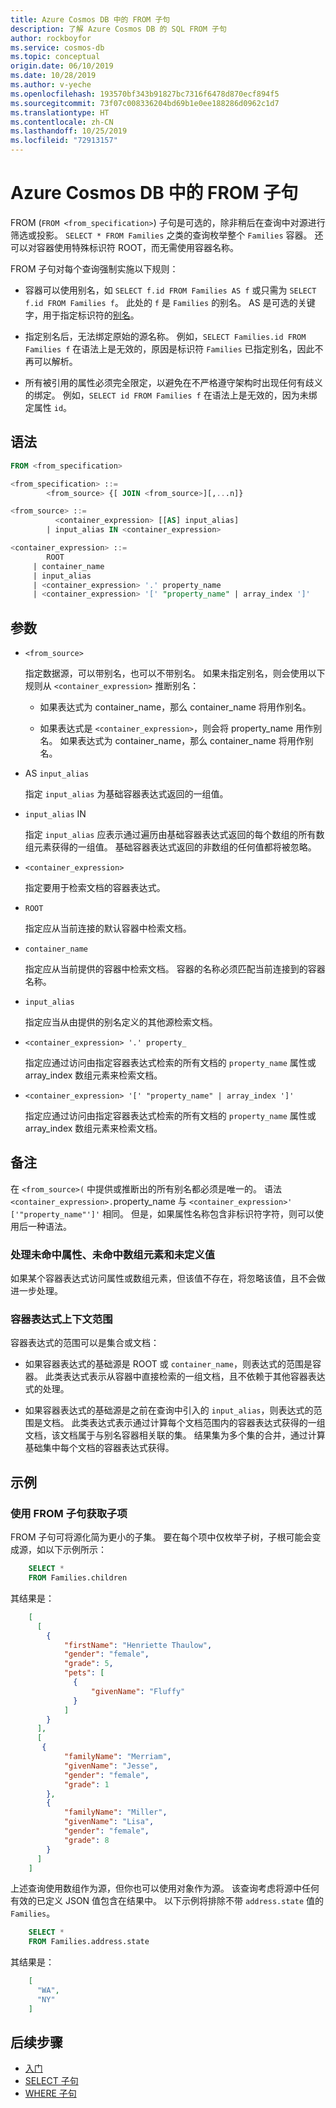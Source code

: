 ```yaml
---
title: Azure Cosmos DB 中的 FROM 子句
description: 了解 Azure Cosmos DB 的 SQL FROM 子句
author: rockboyfor
ms.service: cosmos-db
ms.topic: conceptual
origin.date: 06/10/2019
ms.date: 10/28/2019
ms.author: v-yeche
ms.openlocfilehash: 193570bf343b91827bc7316f6478d870ecf894f5
ms.sourcegitcommit: 73f07c008336204bd69b1e0ee188286d0962c1d7
ms.translationtype: HT
ms.contentlocale: zh-CN
ms.lasthandoff: 10/25/2019
ms.locfileid: "72913157"
---
```

# <a name="from-clause-in-azure-cosmos-db"></a>Azure Cosmos DB 中的 FROM 子句

FROM (`FROM <from_specification>`) 子句是可选的，除非稍后在查询中对源进行筛选或投影。 `SELECT * FROM Families` 之类的查询枚举整个 `Families` 容器。 还可以对容器使用特殊标识符 ROOT，而无需使用容器名称。

FROM 子句对每个查询强制实施以下规则：

* 容器可以使用别名，如 `SELECT f.id FROM Families AS f` 或只需为 `SELECT f.id FROM Families f`。 此处的 `f` 是 `Families` 的别名。 AS 是可选的关键字，用于指定标识符的[别名](sql-query-aliasing.md)。  

* 指定别名后，无法绑定原始的源名称。 例如，`SELECT Families.id FROM Families f` 在语法上是无效的，原因是标识符 `Families` 已指定别名，因此不再可以解析。  

* 所有被引用的属性必须完全限定，以避免在不严格遵守架构时出现任何有歧义的绑定。 例如，`SELECT id FROM Families f` 在语法上是无效的，因为未绑定属性 `id`。

## <a name="syntax"></a>语法

```sql  
FROM <from_specification>  

<from_specification> ::=   
        <from_source> {[ JOIN <from_source>][,...n]}  

<from_source> ::=   
          <container_expression> [[AS] input_alias]  
        | input_alias IN <container_expression>  

<container_expression> ::=   
        ROOT   
     | container_name  
     | input_alias  
     | <container_expression> '.' property_name  
     | <container_expression> '[' "property_name" | array_index ']'  
```  

## <a name="arguments"></a>参数

- `<from_source>`  

    指定数据源，可以带别名，也可以不带别名。 如果未指定别名，则会使用以下规则从 `<container_expression>` 推断别名：  

    -  如果表达式为 container_name，那么 container_name 将用作别名。  

    -  如果表达式是 `<container_expression>`，则会将 property_name 用作别名。 如果表达式为 container_name，那么 container_name 将用作别名。  

- AS `input_alias`  

    指定 `input_alias` 为基础容器表达式返回的一组值。  

- `input_alias` IN  

    指定 `input_alias` 应表示通过遍历由基础容器表达式返回的每个数组的所有数组元素获得的一组值。 基础容器表达式返回的非数组的任何值都将被忽略。  

- `<container_expression>`  

    指定要用于检索文档的容器表达式。  

- `ROOT`  

    指定应从当前连接的默认容器中检索文档。  

- `container_name`  

    指定应从当前提供的容器中检索文档。 容器的名称必须匹配当前连接到的容器名称。  

- `input_alias`  

    指定应当从由提供的别名定义的其他源检索文档。  

- `<container_expression> '.' property_`  

    指定应通过访问由指定容器表达式检索的所有文档的 `property_name` 属性或 array_index 数组元素来检索文档。  

- `<container_expression> '[' "property_name" | array_index ']'`  

    指定应通过访问由指定容器表达式检索的所有文档的 `property_name` 属性或 array_index 数组元素来检索文档。  

## <a name="remarks"></a>备注

在 `<from_source>(` 中提供或推断出的所有别名都必须是唯一的。 语法 `<container_expression>.`property_name 与 `<container_expression>' ['"property_name"']'` 相同。 但是，如果属性名称包含非标识符字符，则可以使用后一种语法。  

### <a name="handling-missing-properties-missing-array-elements-and-undefined-values"></a>处理未命中属性、未命中数组元素和未定义值

如果某个容器表达式访问属性或数组元素，但该值不存在，将忽略该值，且不会做进一步处理。  

### <a name="container-expression-context-scoping"></a>容器表达式上下文范围  

容器表达式的范围可以是集合或文档：  

- 如果容器表达式的基础源是 ROOT 或 `container_name`，则表达式的范围是容器。 此类表达式表示从容器中直接检索的一组文档，且不依赖于其他容器表达式的处理。  

- 如果容器表达式的基础源是之前在查询中引入的 `input_alias`，则表达式的范围是文档。 此类表达式表示通过计算每个文档范围内的容器表达式获得的一组文档，该文档属于与别名容器相关联的集。  结果集为多个集的合并，通过计算基础集中每个文档的容器表达式获得。 

## <a name="examples"></a>示例

### <a name="get-subitems-by-using-the-from-clause"></a>使用 FROM 子句获取子项

FROM 子句可将源化简为更小的子集。 要在每个项中仅枚举子树，子根可能会变成源，如以下示例所示：

```sql
    SELECT *
    FROM Families.children
```

其结果是：

```json
    [
      [
        {
            "firstName": "Henriette Thaulow",
            "gender": "female",
            "grade": 5,
            "pets": [
              {
                  "givenName": "Fluffy"
              }
            ]
        }
      ],
      [
       {
            "familyName": "Merriam",
            "givenName": "Jesse",
            "gender": "female",
            "grade": 1
        },
        {
            "familyName": "Miller",
            "givenName": "Lisa",
            "gender": "female",
            "grade": 8
        }
      ]
    ]
```

上述查询使用数组作为源，但你也可以使用对象作为源。 该查询考虑将源中任何有效的已定义 JSON 值包含在结果中。 以下示例将排除不带 `address.state` 值的 `Families`。

```sql
    SELECT *
    FROM Families.address.state
```

其结果是：

```json
    [
      "WA",
      "NY"
    ]
```

## <a name="next-steps"></a>后续步骤

- [入门](sql-query-getting-started.md)
- [SELECT 子句](sql-query-select.md)
- [WHERE 子句](sql-query-where.md)

<!-- Update_Description: wording update, update link -->